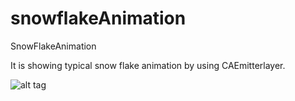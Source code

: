 # snowflakeAnimation
SnowFlakeAnimation


It is showing typical snow flake animation by using CAEmitterlayer.


![alt tag](https://github.com/jigneshsheth/snowflakeAnimation/blob/master/snowflake.gif)
